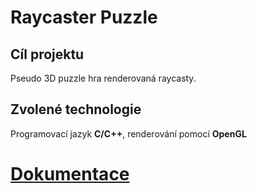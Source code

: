 # Raycaster Puzzle
## Cíl projektu
Pseudo 3D puzzle hra renderovaná raycasty.
## Zvolené technologie
Programovací jazyk **C/C++**, renderování pomocí **OpenGL**

# [Dokumentace](https://github.com/Stepan-Muller/Raycaster/blob/main/dokumentace.md)
